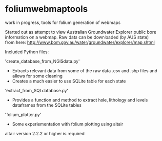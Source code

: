# foliumwebmaptools
work in progress, tools for folium generation of webmaps

Started out as attempt to view Australian Groundwater Explorer public bore information on a webmap.
Raw data can be downloaded (by AUS state) from here: http://www.bom.gov.au/water/groundwater/explorer/map.shtml

Included Python files:

'create_database_from_NGISdata.py'
  * Extracts relevant data from some of the raw data .csv and .shp files and allows for some cleaning
  * Creates a much easier to use SQLite table for each state
  
'extract_from_SQLdatabase.py'
  * Provides a function and method to extract hole, lithology and levels dataframes from the SQLite tables

'folium_plotter.py'
  * Some experiementation with folium plotting using altair 
  
  altair version 2.2.2 or higher is required

